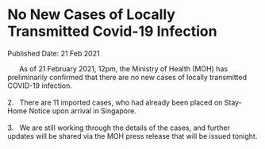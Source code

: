 <html>
    <meta http-equiv="Content-Type" content="text/html; charset=utf-8"/>
    <meta charset="utf-8"/>
    <title>No New Cases of Locally Transmitted Covid-19 Infection</title>
    <body><h1>No New Cases of Locally Transmitted Covid-19 Infection</h1>
    <p>Published Date: 21 Feb 2021</p> &nbsp; &nbsp; &nbsp; As of 21 February 2021, 12pm, the Ministry of Health (MOH) has preliminarily confirmed that there are no new cases of locally transmitted COVID-19 infection. <br><br>2.&nbsp; &nbsp;There are 11 imported cases, who had already been placed on Stay-Home Notice upon arrival in Singapore. <br><br>3.&nbsp; &nbsp;We are still working through the details of the cases, and further updates will be shared via the MOH press release that will be issued tonight.</body>
</html>